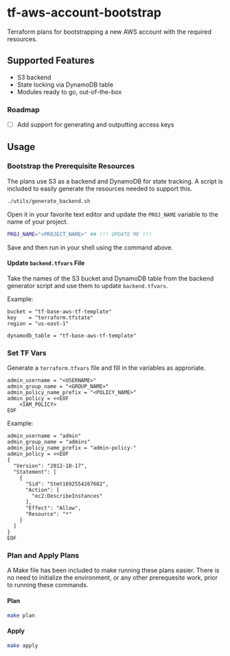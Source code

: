 # tf-aws-account-bootstrap

Terraform plans for bootstrapping a new AWS account with the required resources.

## Supported Features

* S3 backend
* State locking via DynamoDB table
* Modules ready to go, out-of-the-box

### Roadmap

* [ ] Add support for generating and outputting access keys

## Usage

### Bootstrap the Prerequisite Resources

The plans use S3 as a backend and DynamoDB for state tracking. A script is included to easily generate the resources needed to support this.

```bash
./utils/generate_backend.sh
```

Open it in your favorite text editor and update the `PROJ_NAME` variable to the name of your project.

```bash
PROJ_NAME="<PROJECT_NAME>" ## !!! UPDATE ME !!!
```

Save and then run in your shell using the command above.

#### Update `backend.tfvars` File

Take the names of the S3 bucket and DynamoDB table from the backend generator script and use them to update `backend.tfvars`.

Example:

```hcl
bucket = "tf-base-aws-tf-template"
key    = "terraform.tfstate"
region = "us-east-1"

dynamodb_table = "tf-base-aws-tf-template"
```

### Set TF Vars

Generate a `terraform.tfvars` file and fill in the variables as approriate.

```hcl
admin_username = "<USERNAME>"
admin_group_name = "<GROUP_NAME>"
admin_policy_name_prefix = "<POLICY_NAME>"
admin_policy = <<EOF
    <IAM_POLICY>
EOF
```

Example:

```hcl
admin_username = "admin"
admin_group_name = "admins"
admin_policy_name_prefix = "admin-policy-"
admin_policy = <<EOF
{
  "Version": "2012-10-17",
  "Statement": [
    {
      "Sid": "Stmt1692554267682",
      "Action": [
        "ec2:DescribeInstances"
      ],
      "Effect": "Allow",
      "Resource": "*"
    }
  ]
}
EOF
```

### Plan and Apply Plans

A Make file has been included to make running these plans easier. There is no need to initialize the environment, or any other prerequesite work, prior to running these commands.

#### Plan

```bash
make plan
```

#### Apply

```bash
make apply
```

